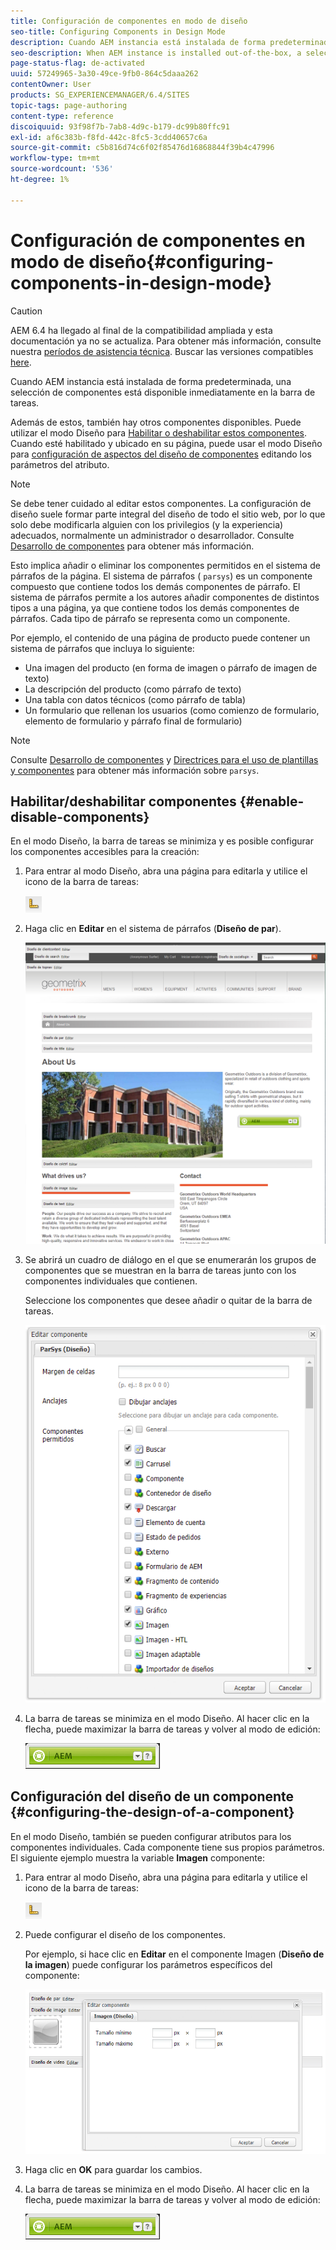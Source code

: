 ```yaml
---
title: Configuración de componentes en modo de diseño
seo-title: Configuring Components in Design Mode
description: Cuando AEM instancia está instalada de forma predeterminada, una selección de componentes está disponible inmediatamente en la barra de tareas. Además de estos, también hay otros componentes disponibles. Puede utilizar el modo Diseño para activar o desactivar dichos componentes.
seo-description: When AEM instance is installed out-of-the-box, a selection of components are immediately available in the sidekick. In addition to these, various other components are also available. You can use Design mode to Enable/disable such components.
page-status-flag: de-activated
uuid: 57249965-3a30-49ce-9fb0-864c5daaa262
contentOwner: User
products: SG_EXPERIENCEMANAGER/6.4/SITES
topic-tags: page-authoring
content-type: reference
discoiquuid: 93f98f7b-7ab8-4d9c-b179-dc99b80ffc91
exl-id: af6c383b-f8fd-442c-8fc5-3cdd40657c6a
source-git-commit: c5b816d74c6f02f85476d16868844f39b4c47996
workflow-type: tm+mt
source-wordcount: '536'
ht-degree: 1%

---
```


# Configuración de componentes en modo de diseño{#configuring-components-in-design-mode}

>[!CAUTION]
>
>AEM 6.4 ha llegado al final de la compatibilidad ampliada y esta documentación ya no se actualiza. Para obtener más información, consulte nuestra [períodos de asistencia técnica](https://helpx.adobe.com/es/support/programs/eol-matrix.html). Buscar las versiones compatibles [here](https://experienceleague.adobe.com/docs/).

Cuando AEM instancia está instalada de forma predeterminada, una selección de componentes está disponible inmediatamente en la barra de tareas.

Además de estos, también hay otros componentes disponibles. Puede utilizar el modo Diseño para [Habilitar o deshabilitar estos componentes](#enabledisablecomponentsusingdesignmode). Cuando esté habilitado y ubicado en su página, puede usar el modo Diseño para [configuración de aspectos del diseño de componentes](#configuringcomponentsusingdesignmode) editando los parámetros del atributo.

>[!NOTE]
>
>Se debe tener cuidado al editar estos componentes. La configuración de diseño suele formar parte integral del diseño de todo el sitio web, por lo que solo debe modificarla alguien con los privilegios (y la experiencia) adecuados, normalmente un administrador o desarrollador. Consulte [Desarrollo de componentes](/help/sites-developing/components.md) para obtener más información.

Esto implica añadir o eliminar los componentes permitidos en el sistema de párrafos de la página. El sistema de párrafos ( `parsys`) es un componente compuesto que contiene todos los demás componentes de párrafo. El sistema de párrafos permite a los autores añadir componentes de distintos tipos a una página, ya que contiene todos los demás componentes de párrafos. Cada tipo de párrafo se representa como un componente.

Por ejemplo, el contenido de una página de producto puede contener un sistema de párrafos que incluya lo siguiente:

* Una imagen del producto (en forma de imagen o párrafo de imagen de texto)
* La descripción del producto (como párrafo de texto)
* Una tabla con datos técnicos (como párrafo de tabla)
* Un formulario que rellenan los usuarios (como comienzo de formulario, elemento de formulario y párrafo final de formulario)

>[!NOTE]
>
>Consulte [Desarrollo de componentes](/help/sites-developing/components.md#paragraphsystem) y [Directrices para el uso de plantillas y componentes](/help/sites-developing/dev-guidelines-bestpractices.md#guidelines-for-using-templates-and-components) para obtener más información sobre `parsys`.

## Habilitar/deshabilitar componentes {#enable-disable-components}

En el modo Diseño, la barra de tareas se minimiza y es posible configurar los componentes accesibles para la creación:

1. Para entrar al modo Diseño, abra una página para editarla y utilice el icono de la barra de tareas:

   ![](do-not-localize/chlimage_1.png)

1. Haga clic en **Editar** en el sistema de párrafos (**Diseño de par**).

   ![screen_shot_2012-02-08at102726am](assets/screen_shot_2012-02-08at102726am.png)

1. Se abrirá un cuadro de diálogo en el que se enumerarán los grupos de componentes que se muestran en la barra de tareas junto con los componentes individuales que contienen.

   Seleccione los componentes que desee añadir o quitar de la barra de tareas.

   ![screen_shot_2012-02-08at103407am](assets/screen_shot_2012-02-08at103407am.png)

1. La barra de tareas se minimiza en el modo Diseño. Al hacer clic en la flecha, puede maximizar la barra de tareas y volver al modo de edición:

   ![](do-not-localize/sidekick-collapsed.png)

## Configuración del diseño de un componente {#configuring-the-design-of-a-component}

En el modo Diseño, también se pueden configurar atributos para los componentes individuales. Cada componente tiene sus propios parámetros. El siguiente ejemplo muestra la variable **Imagen** componente:

1. Para entrar al modo Diseño, abra una página para editarla y utilice el icono de la barra de tareas:

   ![](do-not-localize/chlimage_1-1.png)

1. Puede configurar el diseño de los componentes.

   Por ejemplo, si hace clic en **Editar** en el componente Imagen (**Diseño de la imagen**) puede configurar los parámetros específicos del componente:

   ![imagen_1-12](assets/chlimage_1-12.png)

1. Haga clic en **OK** para guardar los cambios.

1. La barra de tareas se minimiza en el modo Diseño. Al hacer clic en la flecha, puede maximizar la barra de tareas y volver al modo de edición:

   ![](do-not-localize/sidekick-collapsed-1.png)
